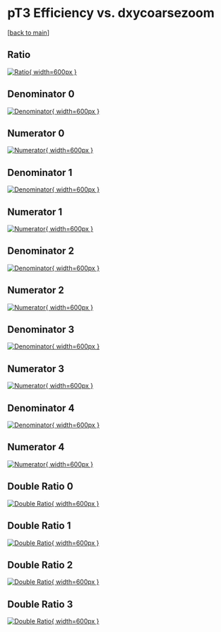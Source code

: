 # pT3 Efficiency vs. dxycoarsezoom

[[back to main](./)]



## Ratio

[![Ratio](../mtv/var/pT3_xtr_211_0_eff_dxycoarsezoom.png){ width=600px }](../mtv/var/pT3_xtr_211_0_eff_dxycoarsezoom.pdf)

## Denominator 0

[![Denominator](../mtv/den/pT3_xtr_211_0_eff_dxycoarsezoom_den0.png){ width=600px }](../mtv/den/pT3_xtr_211_0_eff_dxycoarsezoom_den0.pdf)

## Numerator 0

[![Numerator](../mtv/num/pT3_xtr_211_0_eff_dxycoarsezoom_num0.png){ width=600px }](../mtv/num/pT3_xtr_211_0_eff_dxycoarsezoom_num0.pdf)

## Denominator 1

[![Denominator](../mtv/den/pT3_xtr_211_0_eff_dxycoarsezoom_den1.png){ width=600px }](../mtv/den/pT3_xtr_211_0_eff_dxycoarsezoom_den1.pdf)

## Numerator 1

[![Numerator](../mtv/num/pT3_xtr_211_0_eff_dxycoarsezoom_num1.png){ width=600px }](../mtv/num/pT3_xtr_211_0_eff_dxycoarsezoom_num1.pdf)

## Denominator 2

[![Denominator](../mtv/den/pT3_xtr_211_0_eff_dxycoarsezoom_den2.png){ width=600px }](../mtv/den/pT3_xtr_211_0_eff_dxycoarsezoom_den2.pdf)

## Numerator 2

[![Numerator](../mtv/num/pT3_xtr_211_0_eff_dxycoarsezoom_num2.png){ width=600px }](../mtv/num/pT3_xtr_211_0_eff_dxycoarsezoom_num2.pdf)

## Denominator 3

[![Denominator](../mtv/den/pT3_xtr_211_0_eff_dxycoarsezoom_den3.png){ width=600px }](../mtv/den/pT3_xtr_211_0_eff_dxycoarsezoom_den3.pdf)

## Numerator 3

[![Numerator](../mtv/num/pT3_xtr_211_0_eff_dxycoarsezoom_num3.png){ width=600px }](../mtv/num/pT3_xtr_211_0_eff_dxycoarsezoom_num3.pdf)

## Denominator 4

[![Denominator](../mtv/den/pT3_xtr_211_0_eff_dxycoarsezoom_den4.png){ width=600px }](../mtv/den/pT3_xtr_211_0_eff_dxycoarsezoom_den4.pdf)

## Numerator 4

[![Numerator](../mtv/num/pT3_xtr_211_0_eff_dxycoarsezoom_num4.png){ width=600px }](../mtv/num/pT3_xtr_211_0_eff_dxycoarsezoom_num4.pdf)

## Double Ratio 0

[![Double Ratio](../mtv/ratio/pT3_xtr_211_0_eff_dxycoarsezoom_ratio0.png){ width=600px }](../mtv/ratio/pT3_xtr_211_0_eff_dxycoarsezoom_ratio0.pdf)

## Double Ratio 1

[![Double Ratio](../mtv/ratio/pT3_xtr_211_0_eff_dxycoarsezoom_ratio1.png){ width=600px }](../mtv/ratio/pT3_xtr_211_0_eff_dxycoarsezoom_ratio1.pdf)

## Double Ratio 2

[![Double Ratio](../mtv/ratio/pT3_xtr_211_0_eff_dxycoarsezoom_ratio2.png){ width=600px }](../mtv/ratio/pT3_xtr_211_0_eff_dxycoarsezoom_ratio2.pdf)

## Double Ratio 3

[![Double Ratio](../mtv/ratio/pT3_xtr_211_0_eff_dxycoarsezoom_ratio3.png){ width=600px }](../mtv/ratio/pT3_xtr_211_0_eff_dxycoarsezoom_ratio3.pdf)

